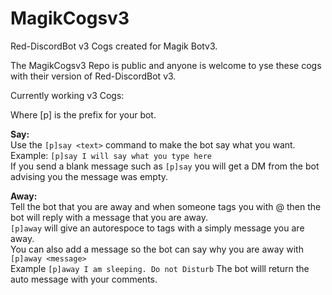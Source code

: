 # MagikCogsv3
Red-DiscordBot v3 Cogs created for Magik Botv3.

The MagikCogsv3 Repo is public and anyone is welcome to yse these cogs with their version of Red-DiscordBot v3.

Currently working v3 Cogs:

Where [p] is the prefix for your bot.

<b>Say:</b><br>
Use the `[p]say <text>` command to make the bot say what you want.<br>
Example: `[p]say I will say what you type here`<br>
If you send a blank message such as `[p]say` you will get a DM from the bot advising you the message was empty.

<b>Away:</b><br>
Tell the bot that you are away and when someone tags you with @ then the bot will reply with a message that you are away.<br> 
`[p]away` will give an autorespoce to tags with a simply message you are away. <br>
You can also add a message so the bot can say why you are away with `[p]away <message>`<br>
Example `[p]away I am sleeping. Do not Disturb` The bot willl return the auto message with your comments. 
